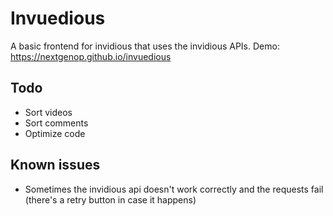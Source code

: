 # Invuedious
 A basic frontend for invidious that uses the invidious APIs. Demo: https://nextgenop.github.io/invuedious

## Todo
- Sort videos
- Sort comments
- Optimize code

## Known issues
- Sometimes the invidious api doesn't work correctly and the requests fail (there's a retry button in case it happens)
